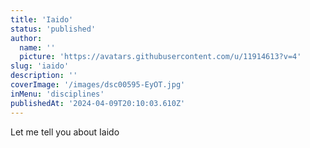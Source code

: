 ```yaml
---
title: 'Iaido'
status: 'published'
author:
  name: ''
  picture: 'https://avatars.githubusercontent.com/u/11914613?v=4'
slug: 'iaido'
description: ''
coverImage: '/images/dsc00595-EyOT.jpg'
inMenu: 'disciplines'
publishedAt: '2024-04-09T20:10:03.610Z'
---
```


Let me tell you about Iaido